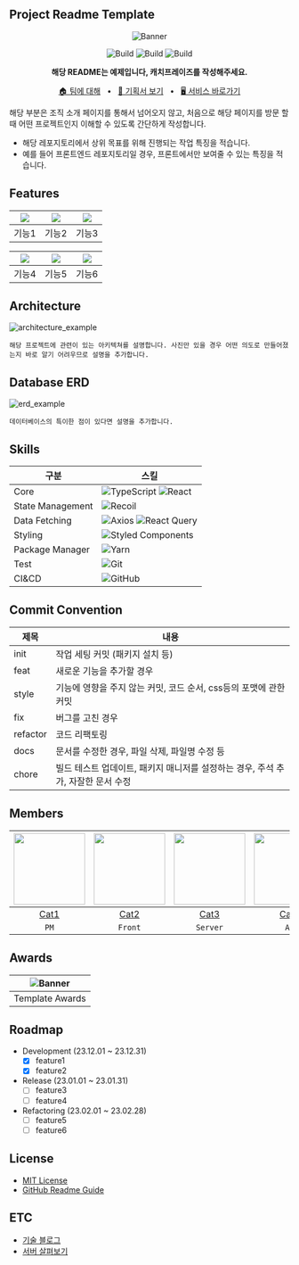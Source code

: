 ## Project Readme Template

<div align="center">

![Banner](https://placekitten.com/1012/200)

![Build](https://img.shields.io/badge/build-1.0.0-brightgreen?logo=github)
![Build](https://img.shields.io/badge/test-passing-brightgreen?logo=github)
![Build](https://hits.seeyoufarm.com/api/count/incr/badge.svg?url=https%3A%2F%2Fgithub.com%2Fgwansikk%2FTemplates&count_bg=%2379C83D&title_bg=%23555555&icon=github.svg&icon_color=%23E7E7E7&title=hits&edge_flat=false)

**해당 README는 예제입니다, 캐치프레이즈를 작성해주세요.**

[🏠 팀에 대해](https://github.com/gwansikk)
&nbsp;&nbsp;•&nbsp;&nbsp;
[📄 기획서 보기](https://github.com/gwansikk)
&nbsp;&nbsp;•&nbsp;&nbsp;
[🖥️ 서비스 바로가기](https://github.com/gwansikk)

</div>

해당 부분은 조직 소개 페이지를 통해서 넘어오지 않고, 처음으로 해당 페이지를 방문 할때 어떤 프로젝트인지 이해할 수 있도록 간단하게 작성합니다.

- 해당 레포지토리에서 상위 목표를 위해 진행되는 작업 특징을 적습니다.
- 예를 들어 프론트엔드 레포지토리일 경우, 프론트에서만 보여줄 수 있는 특징을 적습니다.

## Features

| <img src="https://placekitten.com/310/552"  /> | <img src="https://placekitten.com/310/552"  /> | <img src="https://placekitten.com/310/552"  /> |
| :--------------------------------------------: | :--------------------------------------------: | :--------------------------------------------: |
|                     기능1                      |                     기능2                      |                     기능3                      |

| <img src="https://placekitten.com/310/552"  /> | <img src="https://placekitten.com/310/552"  /> | <img src="https://placekitten.com/310/552"  /> |
| :--------------------------------------------: | :--------------------------------------------: | :--------------------------------------------: |
|                     기능4                      |                     기능5                      |                     기능6                      |

## Architecture

![architecture_example](https://placekitten.com/1012/569)

    해당 프로젝트에 관련이 있는 아키텍쳐를 설명합니다. 사진만 있을 경우 어떤 의도로 만들어졌는지 바로 알기 어려우므로 설명을 추가합니다.

## Database ERD

![erd_example](https://placekitten.com/1012/569)

    데이터베이스의 특이한 점이 있다면 설명을 추가합니다.

## Skills

| 구분             | 스킬                                                                                                                                                                                                                 |
| ---------------- | -------------------------------------------------------------------------------------------------------------------------------------------------------------------------------------------------------------------- |
| Core             | ![TypeScript](https://img.shields.io/badge/TypeScript-3178C6.svg?style=flat-square&logo=TypeScript&logoColor=white) ![React](https://img.shields.io/badge/React-61DAFB?style=flat-square&logo=React&logoColor=black) |
| State Management | ![Recoil](https://img.shields.io/badge/Recoil-3578E5?style=flat-square&logo=recoil&logoColor=white)                                                                                                                  |
| Data Fetching    | ![Axios](https://img.shields.io/badge/Axios-5A29E4?style=flat-square&logo=Axios&logoColor=white) ![React Query](https://img.shields.io/badge/React_Query-FF4154?style=flat-square&logo=ReactQuery&logoColor=white)   |
| Styling          | ![Styled Components](https://img.shields.io/badge/styled--components-DB7093?style=flat-square&logo=styled-components&logoColor=white)                                                                                |
| Package Manager  | ![Yarn](https://img.shields.io/badge/Yarn-2C8EBB?style=flat-square&logo=yarn&logoColor=white)                                                                                                                        |
| Test             | ![Git](https://img.shields.io/badge/git-%23F05033.svg?style=flat-square&logo=git&logoColor=white)                                                                                                                    |
| CI&CD            | ![GitHub](https://img.shields.io/badge/Github-%23121011.svg?style=flat-square&logo=github&logoColor=white)                                                                                                           |

## Commit Convention

| 제목     | 내용                                                                             |
| -------- | -------------------------------------------------------------------------------- |
| init     | 작업 세팅 커밋 (패키지 설치 등)                                                  |
| feat     | 새로운 기능을 추가할 경우                                                        |
| style    | 기능에 영향을 주지 않는 커밋, 코드 순서, css등의 포맷에 관한 커밋                |
| fix      | 버그를 고친 경우                                                                 |
| refactor | 코드 리팩토링                                                                    |
| docs     | 문서를 수정한 경우, 파일 삭제, 파일명 수정 등                                    |
| chore    | 빌드 테스트 업데이트, 패키지 매니저를 설정하는 경우, 주석 추가, 자잘한 문서 수정 |

## Members

| <img src="https://placekitten.com/200/200" width="128" /> | <img src="https://placekitten.com/200/200" width="128" /> | <img src="https://placekitten.com/200/200" width="128" /> | <img src="https://placekitten.com/200/200" width="128" /> | <img src="https://placekitten.com/200/200" width="128" /> | <img src="https://placekitten.com/200/200" width="128" /> |
| :-------------------------------------------------------: | :-------------------------------------------------------: | :-------------------------------------------------------: | :-------------------------------------------------------: | :-------------------------------------------------------: | :-------------------------------------------------------: |
|            [Cat1](https://github.com/gwansikk)            |            [Cat2](https://github.com/gwansikk)            |            [Cat3](https://github.com/gwansikk)            |            [Cat4](https://github.com/gwansikk)            |            [Cat5](https://github.com/gwansikk)            |            [Cat6](https://github.com/gwansikk)            |
|                           `PM`                            |                          `Front`                          |                         `Server`                          |                           `AI`                            |                         `Devops`                          |                          `Infra`                          |

## Awards

| ![Banner](https://placekitten.com/200/280) |
| :----------------------------------------: |
|              Template Awards               |

## Roadmap

- Development (23.12.01 ~ 23.12.31)
  - [x] feature1
  - [x] feature2
- Release (23.01.01 ~ 23.01.31)
  - [ ] feature3
  - [ ] feature4
- Refactoring (23.02.01 ~ 23.02.28)
  - [ ] feature5
  - [ ] feature6

## License

- [MIT License](https://github.com/gwansikk)
- [GitHub Readme Guide](https://github.com/gwansikk)

## ETC

- [기술 블로그](https://github.com/gwansikk)
- [서버 살펴보기](https://github.com/gwansikk)
